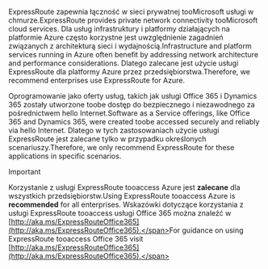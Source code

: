 <span data-ttu-id="b9334-101">ExpressRoute zapewnia łączność w sieci prywatnej tooMicrosoft usługi w chmurze.</span><span class="sxs-lookup"><span data-stu-id="b9334-101">ExpressRoute provides private network connectivity tooMicrosoft cloud services.</span></span> <span data-ttu-id="b9334-102">Dla usług infrastruktury i platformy działających na platformie Azure często korzystne jest uwzględnienie zagadnień związanych z architekturą sieci i wydajnością.</span><span class="sxs-lookup"><span data-stu-id="b9334-102">Infrastructure and platform services running in Azure often benefit by addressing network architecture and performance considerations.</span></span> <span data-ttu-id="b9334-103">Dlatego zalecane jest użycie usługi ExpressRoute dla platformy Azure przez przedsiębiorstwa.</span><span class="sxs-lookup"><span data-stu-id="b9334-103">Therefore, we recommend enterprises use ExpressRoute for Azure.</span></span>

<span data-ttu-id="b9334-104">Oprogramowanie jako oferty usług, takich jak usługi Office 365 i Dynamics 365 zostały utworzone toobe dostęp do bezpiecznego i niezawodnego za pośrednictwem hello Internet.</span><span class="sxs-lookup"><span data-stu-id="b9334-104">Software as a Service offerings, like Office 365 and Dynamics 365, were created toobe accessed securely and reliably via hello Internet.</span></span>  <span data-ttu-id="b9334-105">Dlatego w tych zastosowaniach użycie usługi ExpressRoute jest zalecane tylko w przypadku określonych scenariuszy.</span><span class="sxs-lookup"><span data-stu-id="b9334-105">Therefore, we only recommend ExpressRoute for these applications in specific scenarios.</span></span>

> [!IMPORTANT]
> <span data-ttu-id="b9334-106">Korzystanie z usługi ExpressRoute tooaccess Azure jest **zalecane** dla wszystkich przedsiębiorstw.</span><span class="sxs-lookup"><span data-stu-id="b9334-106">Using ExpressRoute tooaccess Azure is **recommended** for all enterprises.</span></span> <span data-ttu-id="b9334-107">Wskazówki dotyczące korzystania z usługi ExpressRoute tooaccess usługi Office 365 można znaleźć w [http://aka.ms/ExpressRouteOffice365](http://aka.ms/ExpressRouteOffice365).</span><span class="sxs-lookup"><span data-stu-id="b9334-107">For guidance on using ExpressRoute tooaccess Office 365 visit [http://aka.ms/ExpressRouteOffice365](http://aka.ms/ExpressRouteOffice365).</span></span>
> 
> 


